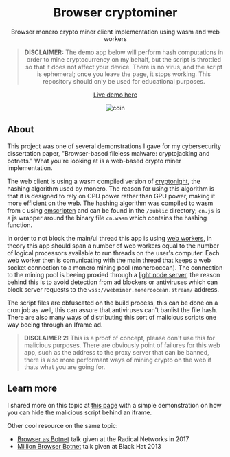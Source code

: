 <div align="center">
<h1>Browser cryptominer</h1>  
  
<p>
Browser monero crypto miner client implementation using wasm and web workers
</p>
  
 > **DISCLAIMER:** The demo app below will perform hash computations in order to mine cryptocurrency on my behalf, but the script is throttled so that it does not affect your device. There is no virus, and the script is ephemeral; once you leave the page, it stops working. This repository should only be used for educational purposes.

[Live demo here](https://browser-crypto.netlify.app/)
  
![coin](https://user-images.githubusercontent.com/27342306/147887308-bafc0e1b-7a3d-41da-8f5b-56298ea740e2.png)

</div>

## About

This project was one of several demonstrations I gave for my cybersecurity dissertation paper, "Browser-based fileless malware: cryptojacking and botnets." What you're looking at is a web-based crypto miner implementation.

The web client is using a wasm compiled version of [cryptonight](https://monerodocs.org/proof-of-work/cryptonight/), the hashing algorithm used by monero. The reason for using this algorithm is that it is designed to rely on CPU power rather than GPU power, making it more efficient on the web. The hashing algorithm was compiled to wasm from `C` using [emscripten](https://emscripten.org/) and can be found in the `/public` directory; `cn.js` is a js wrapper around the binary file `cn.wasm` which contains the hashing function.

In order to not block the main/ui thread this app is using [web workers](https://developer.mozilla.org/en-US/docs/Web/API/Web_Workers_API/Using_web_workers), in theory this app should span a number of web workers equal to the number of logical processors available to run threads on the user's computer. Each web worker then is comunicating with the main thread that keeps a web socket connection to a monero mining pool (moneroocean). The connection to the mining pool is beeing proxied through a [light node server](https://github.com/craciuncezar/browser-cryptominer/blob/4ca0a2b6dc93c7c9033667b125b81b4bbe460a27/proxy-server/index.js), the reason behind this is to avoid detection from ad blockers or antiviruses which can block server requests to the `wss://webminer.moneroocean.stream/` address.

The script files are obfuscated on the build process, this can be done on a cron job as well, this can assure that antiviruses can't banlist the file hash. There are also many ways of distributing this sort of malicious scripts one way beeing through an Iframe ad. 

> **DISCLAIMER 2:** This is a proof of concept, please don't use this for malicious purposes. There are obviously point of failures for this web app, such as the address to the proxy server that can be banned, there is also more performant ways of mining crypto on the web if thats what you are going for. 

## Learn more

I shared more on this topic at [this page](https://browser-crypto.herokuapp.com/about/) with a simple demonstration on how you can hide the malicious script behind an iframe.

Other cool resource on the same topic:
- [Browser as Botnet](https://www.youtube.com/watch?v=GcXfu-EAECo) talk given at the Radical Networks in 2017
- [Million Browser Botnet](https://www.youtube.com/watch?v=ERJmkLxGRC0) talk given at Black Hat 2013
